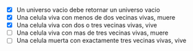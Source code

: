 ﻿- [x] Un universo vacio debe retornar un universo vacio
- [x] Una celula viva con menos de dos vecinas vivas, muere
- [x] Una celula viva con dos o tres vecinas vivas, vive
- [ ] Una celula viva con mas de tres vecinas vivas, muere
- [ ] Una celula muerta con exactamente tres vecinas vivas, vive